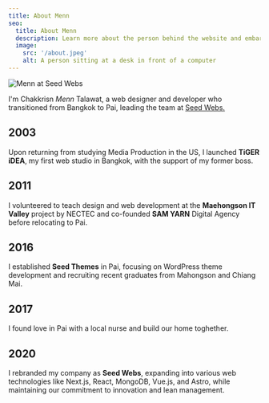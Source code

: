 ```yaml
---
title: About Menn
seo:
  title: About Menn
  description: Learn more about the person behind the website and embark on a journey of inspiration and shared experiences.
  image:
    src: '/about.jpeg'
    alt: A person sitting at a desk in front of a computer
---
```


![Menn at Seed Webs](/img/about-menn.jpg)

<div class="font-serif text-2xl leading-normal">I'm Chakkrisn <em>Menn</em> Talawat, a web designer and developer who transitioned from Bangkok to Pai, leading the team at <a href="https://seedwebs.com/" target="_blank">Seed Webs.</a></div>

## 2003

Upon returning from studying Media Production in the US, I launched **TiGER iDEA**, my first web studio in Bangkok, with the support of my former boss.

## 2011

I volunteered to teach design and web development at the **Maehongson IT Valley** project by NECTEC and co-founded **SAM YARN** Digital Agency before relocating to Pai.

## 2016

I established **Seed Themes** in Pai, focusing on WordPress theme development and recruiting recent graduates from Mahongson and Chiang Mai.

## 2017

I found love in Pai with a local nurse and build our home toghether.

## 2020

I rebranded my company as **Seed Webs**, expanding into various web technologies like Next.js, React, MongoDB, Vue.js, and Astro, while maintaining our commitment to innovation and lean management.
